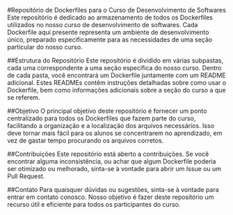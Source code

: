 #Repositório de Dockerfiles para o Curso de Desenvolvimento de Softwares
Este repositório é dedicado ao armazenamento de todos os Dockerfiles utilizados no nosso curso de desenvolvimento de softwares. Cada Dockerfile aqui presente representa um ambiente de desenvolvimento único, preparado especificamente para as necessidades de uma seção particular do nosso curso.

##Estrutura do Repositório
Este repositório é dividido em várias subpastas, cada uma correspondente a uma seção específica do nosso curso. Dentro de cada pasta, você encontrará um Dockerfile juntamente com um README adicional. Estes READMEs contêm instruções detalhadas sobre como usar o Dockerfile, bem como informações adicionais sobre a seção do curso a que se referem.

##Objetivo
O principal objetivo deste repositório é fornecer um ponto centralizado para todos os Dockerfiles que fazem parte do curso, facilitando a organização e a localização dos arquivos necessários. Isso deve tornar mais fácil para os alunos se concentrarem no aprendizado, em vez de gastar tempo procurando os arquivos corretos.

##Contribuições
Este repositório está aberto a contribuições. Se você encontrar alguma inconsistência, ou achar que algum Dockerfile poderia ser otimizado ou melhorado, sinta-se à vontade para abrir um Issue ou um Pull Request.

##Contato
Para quaisquer dúvidas ou sugestões, sinta-se à vontade para entrar em contato conosco. Nosso objetivo é fazer deste repositório um recurso útil e eficiente para todos os participantes do curso.